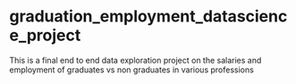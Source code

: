 # graduation_employment_datascience_project
This is a final end to end data exploration project on the salaries and employment of graduates vs non graduates in various professions
